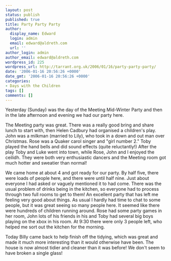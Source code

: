 ```yaml
---
layout: post
status: publish
published: true
title: Party Party Party
author:
  display_name: Edward
  login: admin
  email: edward@aldreth.com
  url: ''
author_login: admin
author_email: edward@aldreth.com
wordpress_id: 225
wordpress_url: http://tarrant.org.uk/2006/01/16/party-party-party/
date: '2006-01-16 20:56:26 +0000'
date_gmt: '2006-01-16 20:56:26 +0000'
categories:
- Days with the Children
tags: []
comments: []
---
```

<p>Yesterday (Sunday) was the day of the Meeting Mid-Winter Party and then in the late afternoon and evening we had our party here.</p>
<p>The Meeting party was great.  There was a really good bring and share lunch to start with, then Helen Cadbury had organised a children's play. John was a milkman (married to Lily), who took in a down and out man over Christmas.  Rose was a Quaker carol singer and "girl number 2."  Toby played the hand bells and did sound effects (quite reluctantly!)  After the play Toby and Luke went into town, while Rose, John and I enjoyed the ceilidh.  They were both very enthusiastic dancers and the Meeting room got much hotter and sweatier than normal!</p>
<p>We came home at about 4 and got ready for our party.  By half five, there were loads of people here, and there were until half nine.  Just about everyone I had asked or vaguely mentioned it to had come.  There was the usual problem of drinks being in the kitchen, so everyone had to process through two full rooms to get to them!  An excellent party that has left me feeling very good about things.  As usual I hardly had time to chat to some people, but it was great seeing so many people here.  It seemed like there were hundreds of children running around.  Rose had some party games in her room, John lots of his friends in his and Toby had several big boys playing on the xbox in his room.  At 9:30 there were only 3 people left, who helped me sort out the kitchen for the morning.</p>
<p>Today Billy came back to help finish off the tidying, which was great and made it much more interesting than it would otherwise have been.  The house is now almost tidier and cleaner than it was before!  We don't seem to have broken a single glass!</p>
